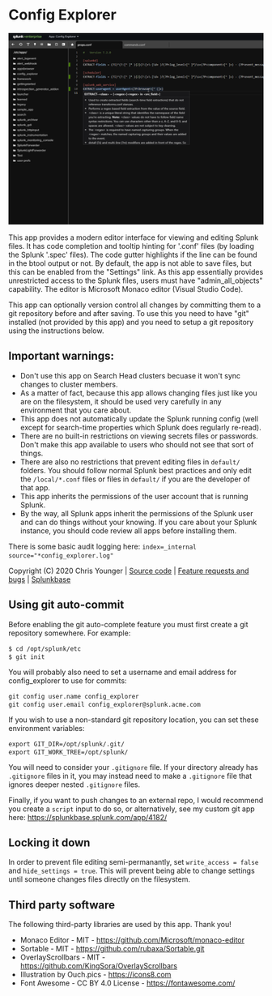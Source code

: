 # Config Explorer

![screenshot](static/screenshot.png)

This app provides a modern editor interface for viewing and editing Splunk files. It has code completion and 
tooltip hinting for '.conf' files (by loading the Splunk '.spec' files). The code gutter highlights if the 
line can be found in the btool output or not.  By default, the app is not able to save files, but this can
be enabled from the "Settings" link. As this app essentially provides unrestricted access to the Splunk files, 
users must have "admin_all_objects" capability. The editor is Microsoft Monaco editor (Visual Studio Code).

This app can optionally version control all changes by committing them to a git repository before and after 
saving. To use this you need to have "git" installed (not provided by this app) and you need to setup a git 
repository using the instructions below.


## Important warnings:

* Don't use this app on Search Head clusters becuase it won't sync changes to cluster members. 
* As a matter of fact, because this app allows changing files just like you are on the filesystem, it should be 
used very carefully in any environment that you care about. 
* This app does not automatically update the Splunk running config (well except for search-time properties which
Splunk does regularly re-read).
* There are no built-in restrictions on viewing secrets files or passwords. Don't make this app available to 
users who should not see that sort of things.
* There are also no restrictions that prevent editing files in `default/` folders. You should follow normal Splunk 
best practices and only edit the `/local/*.conf` files or files in `default/` if you are the developer of that app.
* This app inherits the permissions of the user account that is running Splunk.
* By the way, all Splunk apps inherit the permissions of the Splunk user and can do things without your knowing. If 
you care about your Splunk instance, you should code review all apps before installing them.


There is some basic audit logging here: `index=_internal source="*config_explorer.log"`


Copyright (C) 2020 Chris Younger | [Source code](https://github.com/ChrisYounger/config_explorer) | [Feature requests and bugs](https://github.com/ChrisYounger/config_explorer/issues) | [Splunkbase](https://splunkbase.splunk.com/app/4353/)


  
## Using git auto-commit
Before enabling the git auto-complete feature you must first create a git repository somewhere. For example: 

```
$ cd /opt/splunk/etc
$ git init
```

You will probably also need to set a username and email address for config_explorer to use for commits:

```
git config user.name config_explorer
git config user.email config_explorer@splunk.acme.com
```

If you wish to use a non-standard git repository location, you can set these environment variables:

```
export GIT_DIR=/opt/splunk/.git/
export GIT_WORK_TREE=/opt/splunk/
```

You will need to consider your `.gitignore` file. If your directory already has `.gitignore` files in it, you 
may instead need to make a `.gitignore` file that ignores deeper nested `.gitignore` files.

Finally, if you want to push changes to an external repo, I would recommend you create a `script` input 
to do so, or alternatively, see my custom git app here: https://splunkbase.splunk.com/app/4182/


## Locking it down

In order to prevent file editing semi-permanantly, set `write_access = false`  and `hide_settings = true`.
This will prevent being able to change settings until someone changes files directly on the filesystem. 


## Third party software

The following third-party libraries are used by this app. Thank you!

* Monaco Editor - MIT - https://github.com/Microsoft/monaco-editor
* Sortable - MIT - https://github.com/rubaxa/Sortable.git
* OverlayScrollbars - MIT - https://github.com/KingSora/OverlayScrollbars
* Illustration by Ouch.pics - https://icons8.com
* Font Awesome - CC BY 4.0 License - https://fontawesome.com/
